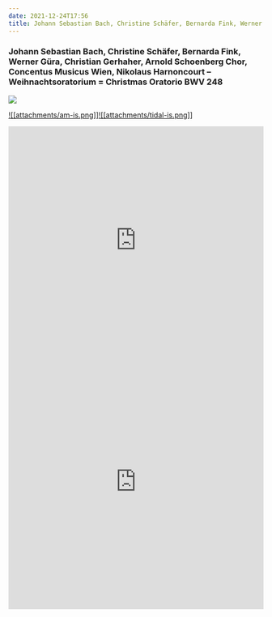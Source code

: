 ```yaml
---
date: 2021-12-24T17:56
title: Johann Sebastian Bach, Christine Schäfer, Bernarda Fink, Werner Güra, Christian Gerhaher, Arnold Schoenberg Chor, Concentus Musicus Wien, Nikolaus Harnoncourt – Weihnachtsoratorium = Christmas Oratorio BWV 248
---
```

### Johann Sebastian Bach, Christine Schäfer, Bernarda Fink, Werner Güra, Christian Gerhaher, Arnold Schoenberg Chor, Concentus Musicus Wien, Nikolaus Harnoncourt – Weihnachtsoratorium = Christmas Oratorio BWV 248
[![](https://img.discogs.com/b_koPYl9mRJ6o6ZlYbcvojQ3eME=/fit-in/600x586/filters:strip_icc():format(jpeg):mode_rgb():quality(90)/discogs-images/R-8681726-1466513075-8978.jpeg.jpg)][1] 

[1]: https://www.discogs.com/release/8681726
[2]: https://music.apple.com/us/album/760526474
[3]: https://listen.tidal.com/album/207412396

[![[attachments/am-is.png]]][2][![[attachments/tidal-is.png]]][3]

<iframe allow="autoplay *; encrypted-media *; fullscreen *" frameborder="0" height="450" style="width:100%;max-width:660px;overflow:hidden;background:transparent;" sandbox="allow-forms allow-popups allow-same-origin allow-scripts allow-storage-access-by-user-activation allow-top-navigation-by-user-activation" src="https://embed.music.apple.com/us/album/turn-blue/760526474"></iframe>
<div style="position: relative; padding-bottom: 100%; height: 0; overflow: hidden; max-width: 100%;"><iframe src="https://embed.tidal.com/albums/207412396?layout=gridify" frameborder= "0" allowfullscreen style="position: absolute; top: 0; left: 0; width: 100%; height: 1px; min-height: 100%; margin: 0 auto;"></iframe></div>
